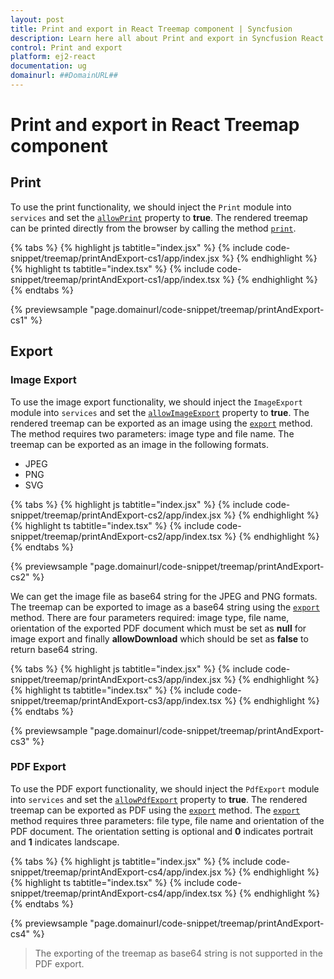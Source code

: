 ```yaml
---
layout: post
title: Print and export in React Treemap component | Syncfusion
description: Learn here all about Print and export in Syncfusion React Treemap component of Syncfusion Essential JS 2 and more.
control: Print and export 
platform: ej2-react
documentation: ug
domainurl: ##DomainURL##
---
```


# Print and export in React Treemap component

## Print

To use the print functionality, we should inject the `Print` module into `services` and set the [`allowPrint`](https://ej2.syncfusion.com/react/documentation/api/treemap/#allowprint) property to **true**. The rendered treemap can be printed directly from the browser by calling the method [`print`](https://ej2.syncfusion.com/react/documentation/api/treemap/#print).

{% tabs %}
{% highlight js tabtitle="index.jsx" %}
{% include code-snippet/treemap/printAndExport-cs1/app/index.jsx %}
{% endhighlight %}
{% highlight ts tabtitle="index.tsx" %}
{% include code-snippet/treemap/printAndExport-cs1/app/index.tsx %}
{% endhighlight %}
{% endtabs %}

 {% previewsample "page.domainurl/code-snippet/treemap/printAndExport-cs1" %}

## Export

### Image Export

To use the image export functionality, we should inject the `ImageExport` module into `services` and set the [`allowImageExport`](https://ej2.syncfusion.com/react/documentation/api/treemap/#allowimageexport) property to **true**. The rendered treemap can be exported as an image using the [`export`](https://ej2.syncfusion.com/react/documentation/api/treemap/#export) method. The method requires two parameters: image type and file name. The treemap can be exported as an image in the following formats.

* JPEG
* PNG
* SVG

{% tabs %}
{% highlight js tabtitle="index.jsx" %}
{% include code-snippet/treemap/printAndExport-cs2/app/index.jsx %}
{% endhighlight %}
{% highlight ts tabtitle="index.tsx" %}
{% include code-snippet/treemap/printAndExport-cs2/app/index.tsx %}
{% endhighlight %}
{% endtabs %}

 {% previewsample "page.domainurl/code-snippet/treemap/printAndExport-cs2" %}

We can get the image file as base64 string for the JPEG and PNG formats. The treemap can be exported to image as a base64 string using the [`export`](https://ej2.syncfusion.com/react/documentation/api/treemap/#export) method. There are four parameters required: image type, file name, orientation of the exported PDF document which must be set as **null** for image export and finally **allowDownload** which should be set as **false** to return base64 string.

{% tabs %}
{% highlight js tabtitle="index.jsx" %}
{% include code-snippet/treemap/printAndExport-cs3/app/index.jsx %}
{% endhighlight %}
{% highlight ts tabtitle="index.tsx" %}
{% include code-snippet/treemap/printAndExport-cs3/app/index.tsx %}
{% endhighlight %}
{% endtabs %}

 {% previewsample "page.domainurl/code-snippet/treemap/printAndExport-cs3" %}

### PDF Export

To use the PDF export functionality, we should inject the `PdfExport` module into `services` and set the [`allowPdfExport`](https://ej2.syncfusion.com/react/documentation/api/treemap/#allowpdfexport) property to **true**. The rendered treemap can be exported as PDF using the [`export`](https://ej2.syncfusion.com/react/documentation/api/treemap/#export) method. The [`export`](https://ej2.syncfusion.com/react/documentation/api/treemap/#export) method requires three parameters: file type, file name and orientation of the PDF document. The orientation setting is optional and **0** indicates portrait and **1** indicates landscape.

{% tabs %}
{% highlight js tabtitle="index.jsx" %}
{% include code-snippet/treemap/printAndExport-cs4/app/index.jsx %}
{% endhighlight %}
{% highlight ts tabtitle="index.tsx" %}
{% include code-snippet/treemap/printAndExport-cs4/app/index.tsx %}
{% endhighlight %}
{% endtabs %}

 {% previewsample "page.domainurl/code-snippet/treemap/printAndExport-cs4" %}

>The exporting of the treemap as base64 string is not supported in the PDF export.
